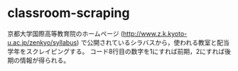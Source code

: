 # classroom-scraping
京都大学国際高等教育院のホームページ (http://www.z.k.kyoto-u.ac.jp/zenkyo/syllabus) で公開されているシラバスから，使われる教室と配当学年をスクレイピングする。
コード8行目の数字を1にすれば前期，2にすれば後期の情報が得られる。
